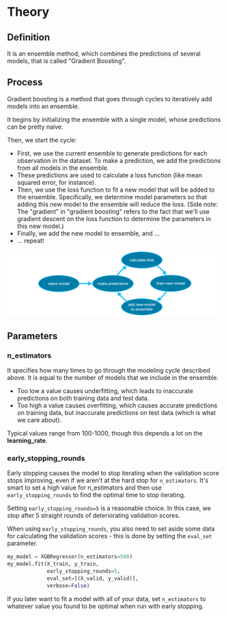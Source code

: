 # Theory

## Definition
It is an ensemble method, which combines the predictions of several models, that is called "Gradient Boosting".

## Process
Gradient boosting is a method that goes through cycles to iteratively add models into an ensemble.

It begins by initializing the ensemble with a single model, whose predictions can be pretty naive.

Then, we start the cycle:

- First, we use the current ensemble to generate predictions for each observation in the dataset. 
To make a prediction, we add the predictions from all models in the ensemble.
- These predictions are used to calculate a loss function (like mean squared error, for instance).
- Then, we use the loss function to fit a new model that will be added to the ensemble. Specifically, 
we determine model parameters so that adding this new model to the ensemble will reduce the loss. 
(Side note: The "gradient" in "gradient boosting" refers to the fact that we'll use gradient descent on 
the loss function to determine the parameters in this new model.)
- Finally, we add the new model to ensemble, and ...
- ... repeat!

![img_4.png](../images/data_science/img_4.png)

## Parameters

### n_estimators
It specifies how many times to go through the modeling cycle described above. 
It is equal to the number of models that we include in the ensemble.

- Too low a value causes underfitting, which leads to inaccurate predictions on both training data and test data.
- Too high a value causes overfitting, which causes accurate predictions on training data, 
but inaccurate predictions on test data (which is what we care about).

Typical values range from 100-1000, though this depends a lot on the **learning_rate**.

### early_stopping_rounds
Early stopping causes the model to stop iterating when the validation score stops improving, even if we aren't at 
the hard stop for `n_estimators`. It's smart to set a high value for n_estimators and then use `early_stopping_rounds` 
to find the optimal time to stop iterating.

Setting `early_stopping_rounds=5` is a reasonable choice. 
In this case, we stop after 5 straight rounds of deteriorating validation scores.

When using `early_stopping_rounds`, you also need to set aside some data for calculating the validation scores - 
this is done by setting the `eval_set` parameter.

``` python
my_model = XGBRegressor(n_estimators=500)
my_model.fit(X_train, y_train, 
             early_stopping_rounds=5, 
             eval_set=[(X_valid, y_valid)],
             verbose=False)
```

If you later want to fit a model with all of your data, 
set `n_estimators` to whatever value you found to be optimal when run with early stopping.